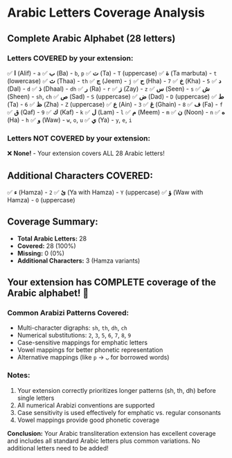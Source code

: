 # Arabic Letters Coverage Analysis

## Complete Arabic Alphabet (28 letters)

### Letters COVERED by your extension:
✅ **ا** (Alif) - `a` 
✅ **ب** (Ba) - `b`, `p`
✅ **ت** (Ta) - `T` (uppercase)
✅ **ة** (Ta marbuta) - `t` (lowercase)
✅ **ث** (Thaa) - `th`
✅ **ج** (Jeem) - `j`
✅ **ح** (Hha) - `7`
✅ **خ** (Kha) - `5`
✅ **د** (Dal) - `d`
✅ **ذ** (Dhaal) - `dh`
✅ **ر** (Ra) - `r`
✅ **ز** (Zay) - `z`
✅ **س** (Seen) - `s`
✅ **ش** (Sheen) - `sh`, `ch`
✅ **ص** (Sad) - `S` (uppercase)
✅ **ض** (Dad) - `D` (uppercase)
✅ **ط** (Ta) - `6`
✅ **ظ** (Zha) - `Z` (uppercase)
✅ **ع** (Ain) - `3`
✅ **غ** (Ghain) - `8`
✅ **ف** (Fa) - `f`
✅ **ق** (Qaf) - `9`
✅ **ك** (Kaf) - `k`
✅ **ل** (Lam) - `l`
✅ **م** (Meem) - `m`
✅ **ن** (Noon) - `n`
✅ **ه** (Ha) - `h`
✅ **و** (Waw) - `w`, `o`, `u`
✅ **ي** (Ya) - `y`, `e`, `i`

### Letters NOT COVERED by your extension:
❌ **None!** - Your extension covers ALL 28 Arabic letters!

## Additional Characters COVERED:
✅ **ء** (Hamza) - `2`
✅ **ئ** (Ya with Hamza) - `Y` (uppercase)
✅ **ؤ** (Waw with Hamza) - `O` (uppercase)

## Coverage Summary:
- **Total Arabic Letters:** 28
- **Covered:** 28 (100%)
- **Missing:** 0 (0%)
- **Additional Characters:** 3 (Hamza variants)

## Your extension has COMPLETE coverage of the Arabic alphabet! 🎉

### Common Arabizi Patterns Covered:
- Multi-character digraphs: `sh`, `th`, `dh`, `ch`
- Numerical substitutions: `2`, `3`, `5`, `6`, `7`, `8`, `9`
- Case-sensitive mappings for emphatic letters
- Vowel mappings for better phonetic representation
- Alternative mappings (like `p` → `ب` for borrowed words)

### Notes:
1. Your extension correctly prioritizes longer patterns (sh, th, dh) before single letters
2. All numerical Arabizi conventions are supported
3. Case sensitivity is used effectively for emphatic vs. regular consonants
4. Vowel mappings provide good phonetic coverage

**Conclusion:** Your Arabic transliteration extension has excellent coverage and includes all standard Arabic letters plus common variations. No additional letters need to be added!
